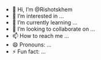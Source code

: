 - 👋 Hi, I’m @Rishotskhem
- 👀 I’m interested in ...
- 🌱 I’m currently learning ...
- 💞️ I’m looking to collaborate on ...
- 📫 How to reach me ...
- 😄 Pronouns: ...
- ⚡ Fun fact: ...

<!---
Rishotskhem/Rishotskhem is a ✨ special ✨ repository because its `README.md` (this file) appears on your GitHub profile.
You can click the Preview link to take a look at your changes.
--->
